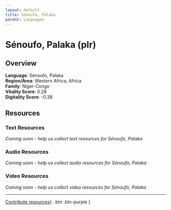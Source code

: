 ```yaml
---
layout: default
title: Sénoufo, Palaka
parent: Languages
---
```


# Sénoufo, Palaka (plr)

## Overview

**Language**: Sénoufo, Palaka  
**Region/Area**: Western Africa, Africa  
**Family**: Niger-Congo  
**Vitality Score**: 0.28  
**Digitality Score**: -0.38  

## Resources

### Text Resources
*Coming soon - help us collect text resources for Sénoufo, Palaka*

### Audio Resources
*Coming soon - help us collect audio resources for Sénoufo, Palaka*

### Video Resources
*Coming soon - help us collect video resources for Sénoufo, Palaka*

---

[Contribute resources](https://fairtrain.github.io/){: .btn .btn-purple }
